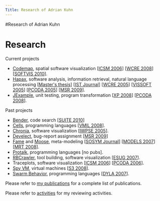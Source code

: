 ```yaml
---
Title: Research of Adrian Kuhn
---
```

#Research of Adrian Kuhn
# Research

Current projects


-  [Codemap](%base_url%/research/softwarecartography), spatial software visualization [[ICSM 2006](%assets_url%/scgbib/?query=Duca06c&filter=Year)] [[WCRE 2008](%assets_url%/scgbib/?query=Kuhn08b&filter=Year)] [[SOFTVIS 2010](%assets_url%/scgbib/?query=Kuhn10c&filter=Year)].
-  [Hapax](%base_url%/wiki/alumni/adriankuhn/hapax), software analysis, information retrieval, natural language processing [[Master's thesis](%assets_url%/scgbib/?query=Kuhn06a&filter=Year)] [[IST Journal](%assets_url%/scgbib/?query=Kuhn07a&filter=Year)] [[WCRE 2005](%assets_url%/scgbib/?query=Kuhn05a&filter=Year)] [[VISSOFT 2005](%assets_url%/scgbib/?query=Lung05a&filter=Year)] [[PCODA 2005](%assets_url%/scgbib/?query=Kuhn05b&filter=Year)] [[MSR 2009](%assets_url%/scgbib/?query=Kuhn09a&filter=Year)].
-  [JExample](%base_url%/research/jexample), unit testing, program transformation [[XP 2008](%assets_url%/scgbib/?query=Kuhn08a&filter=Year)] [[PCODA 2008](%assets_url%/scgbib/?query=Haen08b&filter=Year)].

Past projects


- [Bender](%base_url%/bender), code search [[SUITE 2010](%assets_url%/scgbib/?query=Gysi10b&filter=Year)] 
-  [Cells](%base_url%/wiki/projects/archive/cells), programming languages [[VMIL 2008](%assets_url%/scgbib/?query=Kuhn08d&filter=Year)].
-  [Chronia](%base_url%/wiki/alumni/adriankuhn/chronia), software visualization [[IWPSE 2005](%assets_url%/scgbib/?query=Girb05c&filter=Year)].
-  [Develect](%base_url%/wiki/projects/archive/develect), bug-report assignment [[MSR 2009](%assets_url%/scgbib/?query=Matt09a&filter=Year)]
-  [Fame](%base_url%/wiki/projects/archive/fame) and [Moose](http://moose.unibe.ch), meta-modeling [[SOSYM Journal](%assets_url%/scgbib/?query=Duca08a&filter=Year)] [[MODELS 2007](%assets_url%/scgbib/?query=Reng07a&filter=Year)] [[MRT 2008](%assets_url%/scgbib/?query=Kuhn08c&filter=Year)].
-  [Protalk](%base_url%/wiki/alumni/adriankuhn/protalk), programming languages [no pubs]. 
-  [RBCrawler](%base_url%/wiki/projects/archive/rbcrawler), tool building, software visualization [[ESUG 2007](%assets_url%/scgbib/?query=Kuhn07c&filter=Year)].
-  Traceplots, software visualization [[ICSM 2006](%assets_url%/scgbib/?query=Kuhn06c&filter=Year)] [[PCODA 2006](%assets_url%/scgbib/?query=Kuhn06d&filter=Year)].
-  [Spy VM](%base_url%/wiki/projects/archive/spy), virtual machines [[S3 2008](%assets_url%/scgbib/?query=Bolz08a&filter=Year)].
-  [Swarm Behavior](%base_url%/wiki/alumni/adriankuhn/swarmbehavior), programming languages [[DYLA 2007](%assets_url%/scgbib/?query=Kuhn07b&filter=Year)].

Please refer to [my publications](%base_url%/wiki/alumni/adriankuhn/pubs) for a complete list of publications.

Please refer to [activities](%base_url%/wiki/alumni/adriankuhn/activities) for my reviewing activities.
